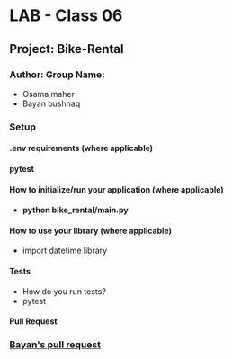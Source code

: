 # LAB - Class 06

## Project:  Bike-Rental

### Author: Group Name:
- Osama maher 
- Bayan bushnaq

### Setup

#### .env requirements (where applicable)
#### pytest


#### How to initialize/run your application (where applicable)

- #### python bike_rental/main.py 

#### How to use your library (where applicable)

- import datetime library 

#### Tests

- How do you run tests?
- pytest

#### Pull Request
### [Bayan's pull request](https://github.com/BayanBushnaq/Bike-rental/pull/1)
